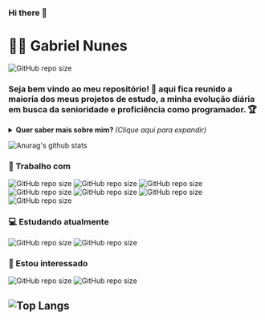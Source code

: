 ### Hi there 👋

<!--
**GabrielDalacorte/gabrieldalacorte** is a ✨ _special_ ✨ repository because its `README.md` (this file) appears on your GitHub profile.

Here are some ideas to get you started:

- 🔭 I’m currently working on ...
- 🌱 I’m currently learning ...
- 👯 I’m looking to collaborate on ...
- 🤔 I’m looking for help with ...
- 💬 Ask me about ...
- 📫 How to reach me: ...
- 😄 Pronouns: ...
- ⚡ Fun fact: ...
-->
# :man_technologist: Gabriel Nunes
![GitHub repo size](https://img.shields.io/github/repo-size/GabrielDalacorte/gabrieldalacorte?label=Linkedin&logo=Linkedin&link=https://www.linkedin.com/in/gabrieldalacorte/)

### Seja bem vindo ao meu repositório! 👋 aqui fica reunido a maioria dos meus projetos de estudo, a minha evolução diária em busca da senioridade e proficiência como programador. 🏆

<details>
<summary> <b> Quer saber mais sobre mim? </b> <i>(Clique aqui para expandir)</i> </summary>

### 📖 Sobre mim
Estudante de Analise e desenvolvimento de sistemas. Sempre gostei pesquisar e entender mais sobre tecnologia. Por isso, logo quando ganhei meu primeiro computador comecei a estudar mais a fundo sobre linguagens de programação e técnicas de desenvolvimento. 

Gosto de gerar novas ideias e desenvolver soluções viáveis para problemas amplamente relevantes. Meus colegas me descreveriam como uma pessoa motivada e engenhosa, que mantém uma atitude positiva e proativa diante das adversidades.

Atualmente, estou buscando oportunidades que me permitam desenvolver e promover tecnologias que beneficiem á todos. Os campos de interesse específicos incluem análise de sistemas, suporte técnico, desenvolvimento em Python, desenvolvimento Front-End e Back-End.
</details>

![Anurag's github stats](https://github-readme-stats.vercel.app/api?username=gabrieldalacorte&show_icons=true&theme=dracula)

### 💼 Trabalho com

![GitHub repo size](https://img.shields.io/github/repo-size/GabrielDalacorte/gabrieldalacorte?color=white&label=Python&logo=Python&logoColor=green&style=for-the-badge)
![GitHub repo size](https://img.shields.io/github/repo-size/GabrielDalacorte/gabrieldalacorte?color=%230000ff&label=Postgresql&logo=Postgresql&logoColor=%230000ff&style=for-the-badge)
![GitHub repo size](https://img.shields.io/github/repo-size/GabrielDalacorte/gabrieldalacorte?color=2fc8de&label=css&logo=css&logoColor=2fc8de&style=for-the-badge)
![GitHub repo size](https://img.shields.io/github/repo-size/GabrielDalacorte/gabrieldalacorte?color=2278da&label=bootstrap&logo=bootstrap&logoColor=2278da&style=for-the-badge)
![GitHub repo size](https://img.shields.io/github/repo-size/GabrielDalacorte/gabrieldalacorte?color=2278da&label=HTML&logo=html&logoColor=2278da&style=for-the-badge)
![GitHub repo size](https://img.shields.io/github/repo-size/GabrielDalacorte/gabrieldalacorte?color=062422&label=windows&logo=windows&logoColor=062422&style=for-the-badge)
![GitHub repo size](https://img.shields.io/github/repo-size/GabrielDalacorte/gabrieldalacorte?color=%23e27047&label=linux&logo=linux&logoColor=%23e27047&style=for-the-badge)


### 💻 Estudando atualmente
![GitHub repo size](https://img.shields.io/github/repo-size/GabrielDalacorte/gabrieldalacorte?color=%2300800&label=Django&logo=Django&logoColor=%2300800&style=for-the-badge)
![GitHub repo size](https://img.shields.io/github/repo-size/GabrielDalacorte/gabrieldalacorte?color=%230000ff&label=Mysql%20%20%20%20%20%20%20%20%20%20%20%20%20%20%20%20&logo=mysql&logoColor=%230000ff&style=for-the-badge)

### 👀 Estou interessado
![GitHub repo size](https://img.shields.io/github/repo-size/GabrielDalacorte/gabrieldalacorte?color=e2c647&label=java&logo=java&logoColor=e2c647&style=for-the-badge)
![GitHub repo size](https://img.shields.io/github/repo-size/GabrielDalacorte/gabrieldalacorte?color=e2c647&label=javascript&logo=javascript&logoColor=e2c647&style=for-the-badge)

![Top Langs](https://github-readme-stats.vercel.app/api/top-langs/?username=gabrieldalacorte&layout=compact)
---
